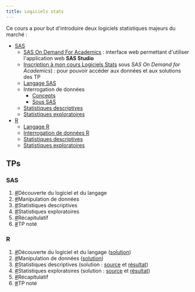 ```yaml
---
title: Logiciels stats
---
```


Ce cours a pour but d'introduire deux logiciels statistiques majeurs du marché :

- [SAS](http://www.sas.com)
    - [SAS On Demand For Academics](https://odamid.oda.sas.com/) : interface web permettant d'utiliser l'application web **SAS Studio**
    - [Inscription à mon cours Logiciels Stats](https://odamid.oda.sas.com/SASODAControlCenter/enroll.html?enroll=5987151c-9317-479b-889e-9e696608d9cb) sous *SAS On Demand for Academics*) : pour pouvoir accéder aux données et aux solutions des TP	
    - [Langage SAS](slides/langage-sas.html)
    - Interrogation de données
        - [Concepts](slides/interrogation-concepts.html)
        - [Sous SAS](slides/interrogation-sas.html)
    - [Statistiques descriptives](slides/stats-desc-sas.html)
    - [Statistiques exploratoires](slides/stats-explo-sas.html)
- [R](http://www.r-project.org)
    - [Langage R](slides/langage-r.html)
    - [Interrogation de données R](slides/interrogation-r.html)
    - [Statistiques descriptives](slides/stats-desc-r.html)
    - [Statistiques exploratoires](slides/stats-explo-r.html)

## TPs

### SAS

1. [#](logiciels-stats-sas-tp1.html)Découverte du logiciel et du langage
2. [#](logiciels-stats-sas-tp2.html)Manipulation de données
3. [#](logiciels-stats-sas-tp3.html)Statistiques descriptives
4. [#](logiciels-stats-sas-tp4.html)Statistiques exploratoires
5. [#](logiciels-stats-sas-tp5.html)Récapitulatif
6. [#](logiciels-stats-sas-tp6.html)TP noté

### R

1. [#](logiciels-stats-r-tp1.html)Découverte du logiciel et du langage ([solution](logiciels-stats/tp1.R))
2. [#](logiciels-stats-r-tp2.html)Manipulation de données ([solution](logiciels-stats/tp2.R))
3. [#](logiciels-stats-r-tp3.html)Statistiques descriptives (solution : [source](logiciels-stats/tp3.Rmd) et [résultat](logiciels-stats/tp3.html))
4. [#](logiciels-stats-r-tp4.html)Statistiques exploratoires (solution : [source](logiciels-stats/tp4.Rmd) et [résultat](logiciels-stats/tp4.html))
5. [#](logiciels-stats-r-tp5.html)Récapitulatif
6. [#]()TP noté

